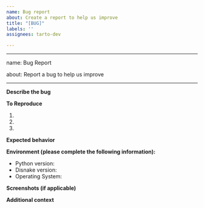 ```yaml
---
name: Bug report
about: Create a report to help us improve
title: "[BUG]"
labels: ''
assignees: tarto-dev

---
```


---
name: Bug Report

about: Report a bug to help us improve

---

**Describe the bug**

<!-- A clear and concise description of what the bug is. -->

**To Reproduce**

<!-- Steps to reproduce the behavior, including any error messages or screenshots. -->

1. 
2. 
3. 

**Expected behavior**

<!-- A clear and concise description of what you expected to happen. -->

**Environment (please complete the following information):**

- Python version:
- Disnake version:
- Operating System:

**Screenshots (if applicable)**

<!-- If applicable, add screenshots to help explain the problem. -->

**Additional context**

<!-- Add any other context about the bug here. -->
